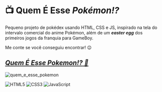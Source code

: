 # 📺 Quem É Esse _Pokémon!?_

Pequeno projeto de pokédex usando HTML, CSS e JS, inspirado na tela do intervalo comercial do anime Pokémon, além de um **_easter egg_** dos primeiros jogos da franquia para GameBoy.

Me conte se você conseguiu encontrar! 😉

## [_**Quem É Esse Pokemon!?** 🐢_](https://quemeessepokemon.netlify.app)

![quem_e_esse_pokemon](https://github.com/TabGuima/pokedex/assets/99769541/4611d068-11d7-4383-b679-67e457bd66d1)

![HTML5](https://img.shields.io/badge/HTML5-E34F26?style=plastic&logo=html5&logoColor=white) ![CSS3](https://img.shields.io/badge/CSS3-1572B6?style=plastic&logo=css3&logoColor=white) ![JavaScript](https://img.shields.io/badge/JavaScript-323330?style=plastic&logo=javascript&logoColor=F7DF1E)
